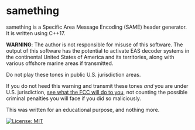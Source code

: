 # samething

samething is a Specific Area Message Encoding (SAME) header generator. It is
written using C++17.

**WARNING**: The author is not responsible for misuse of this software. The
output of this software has the potential to activate EAS decoder systems in the
continental United States of America and its territories, along with various
offshore marine areas if transmitted.

Do not play these tones in public U.S. jurisdiction areas.

If you do not heed this warning and transmit these tones *and* you are under U.S.
jurisdiction, [see what the FCC will do to you](https://www.fcc.gov/enforcement/orders/1830),
not counting the possible criminal penalties you will face if you did so maliciously.

This was written for an educational purpose, and nothing more.

[![License: MIT](https://img.shields.io/badge/License-MIT-yellow.svg)](https://opensource.org/licenses/MIT)
